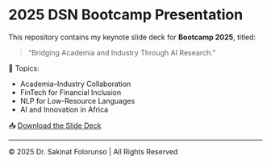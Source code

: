 # 2025 DSN Bootcamp Presentation

This repository contains my keynote slide deck for **Bootcamp 2025**, titled:

> “Bridging Academia and Industry Through AI Research.”

📌 Topics:
- Academia–Industry Collaboration
- FinTech for Financial Inclusion
- NLP for Low-Resource Languages
- AI and Innovation in Africa

📥 [Download the Slide Deck](./Dr-Sakinat-Bootcamp-2025-Slide.pptx)

---
© 2025 Dr. Sakinat Folorunso | All Rights Reserved
